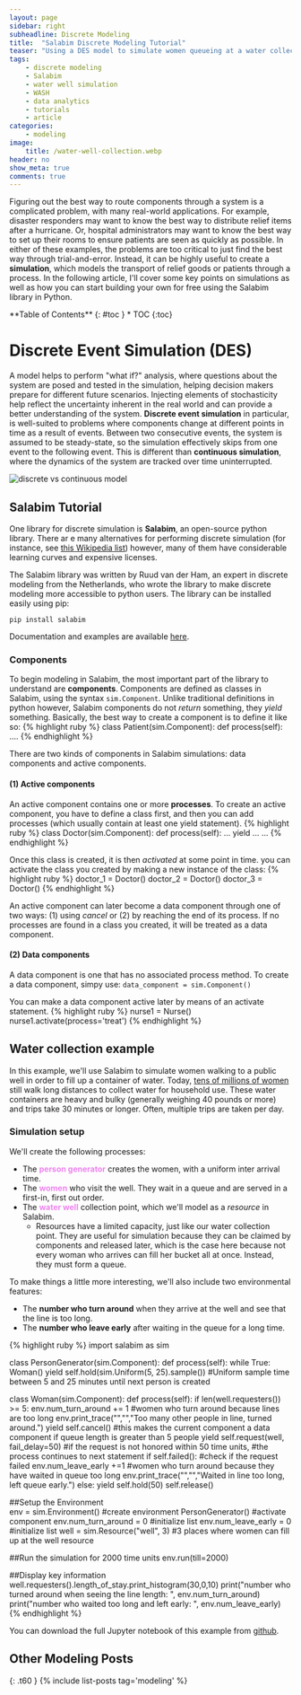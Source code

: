 ```yaml
---
layout: page
sidebar: right
subheadline: Discrete Modeling
title:  "Salabim Discrete Modeling Tutorial"
teaser: "Using a DES model to simulate women queueing at a water collection point"
tags:
    - discrete modeling
    - Salabim
    - water well simulation
    - WASH
    - data analytics
    - tutorials
    - article
categories:
    - modeling
image:
    title: /water-well-collection.webp
header: no
show_meta: true
comments: true
---
```

Figuring out the best way to route components through a system is a complicated problem, with many real-world applications. For example, disaster responders may want to know the best way to distribute relief items after a hurricane. Or, hospital administrators may want to know the best way to set up their rooms to ensure patients are seen as quickly as possible. In either of these examples, the problems are too critical to just find the best way through trial-and-error. Instead, it can be highly useful to create a **simulation**, which models the transport of relief goods or patients through a process. In the following article, I'll cover some key points on simulations as well as how you can start building your own for free using the Salabim library in Python.

<div class="panel radius" markdown="1">
**Table of Contents**
{: #toc }
*  TOC
{:toc}
</div>

# Discrete Event Simulation (DES)
A model helps to perform "what if?" analysis, where questions about the system are posed and tested in the simulation, helping decision makers prepare for different future scenarios. Injecting elements of stochasticity help reflect the uncertainty inherent in the real world and can provide a better understanding of the system. **Discrete event simulation** in particular, is well-suited to problems where components change at different points in time as a result of events. Between two consecutive events, the system is assumed to be steady-state, so the simulation effectively skips from one event to the following event. This is different than **continuous simulation**, where the dynamics of the system are tracked over time uninterrupted.


![discrete vs continuous model]({{site.baseurl}}/images/discrete-vs-continuous.webp)

<!-- Markdown-Example for posts ![discrete vs continuous model]({{ site.urlimg }}discrete-cont.webp) -->


## Salabim Tutorial
One library for discrete simulation is **Salabim**, an open-source python library. There ar
e many alternatives for performing discrete simulation (for instance, see [this Wikipedia list](https://wiki2.org/en/List_of_discrete_event_simulation_software)) however, many of them have considerable learning curves and expensive licenses.

The Salabim library was written by Ruud van der Ham, an expert in discrete modeling from the Netherlands, who wrote the library to make discrete modeling more accessible to python users. The library can be installed easily using pip:

`pip install salabim`

Documentation and examples are available [here](https://www.salabim.org/manual/index.html).


### Components
To begin modeling in Salabim, the most important part of the library to understand are **components**. Components are defined as classes in Salabim, using the syntax `sim.Component`. Unlike traditional definitions in python however, Salabim components do not *return* something, they *yield* something. Basically, the best way to create a component is to define it like so:
{% highlight ruby %}
    class Patient(sim.Component):
        def process(self):
            ....
{% endhighlight %}

<!-- A **generator** is a function with at least one yield statement, which are used as a signal to give control to the sequence mechanism. -->

<!-- When yield is followed by self, it means that it is the component to be held for some time -->

There are two kinds of components in Salabim simulations: data components and active components.


#### (1) Active components
An active component contains one or more **processes**. To create an active component, you have to define a class first, and then you can add processes (which usually contain at least one yield statement).
{% highlight ruby %}
    class Doctor(sim.Component):
        def process(self):
        ...
        yield ...
        ...
{% endhighlight %}

Once this class is created, it is then *activated* at some point in time. you can activate the class you created by making a new instance of the class:
{% highlight ruby %}
     doctor_1 = Doctor()
     doctor_2 = Doctor()
     doctor_3 = Doctor()
{% endhighlight %}

An active component can later become a data component through one of two ways: (1) using *cancel* or (2) by reaching the end of its process. If no processes are found in a class you created, it will be treated as a data component.

#### (2) Data components
A data component is one that has no associated process method. To create a data component, simpy use:
`data_component = sim.Component()`

You can make a data component active later by means of an activate statement.
{% highlight ruby %}
     nurse1 = Nurse()
     nurse1.activate(process='treat')
{% endhighlight %}

## Water collection example
In this example, we'll use Salabim to simulate women walking to a public well in order to fill up a container of water. Today, [tens of millions of women](https://www.npr.org/sections/goatsandsoda/2016/07/07/484793736/millions-of-women-take-a-long-walk-with-a-40-pound-water-can) still walk long distances to collect water for household use. These water containers are heavy and bulky (generally weighing 40 pounds or more) and trips take 30 minutes or longer. Often, multiple trips are taken per day.

### Simulation setup
We'll create the following processes:
- The <span style="color:violet">**person generator**</span> creates the women, with a uniform inter arrival time.
- The <span style="color:violet">**women**</span> who visit the well. They wait in a queue and are served in a first-in, first out order.
- The <span style="color:violet">**water well**</span> collection point, which we'll model as a *resource* in Salabim.
  - Resources have a limited capacity, just like our water collection point. They are useful for simulation because they can be claimed by components and released later, which is the case here because not every woman who arrives can fill her bucket all at once. Instead, they must form a queue.

To make things a little more interesting, we'll also include two environmental features:
- The **number who turn around** when they arrive at the well and see that the line is too long.
- The **number who leave early** after waiting in the queue for a long time.

{% highlight ruby %}
import salabim as sim

class PersonGenerator(sim.Component):
    def process(self):
        while True:
            Woman()
            yield self.hold(sim.Uniform(5, 25).sample())
            #Uniform sample time between 5 and 25 minutes until next person is created

class Woman(sim.Component):
    def process(self):
        if len(well.requesters()) >= 5:
            env.num_turn_around += 1   #women who turn around because lines are too long
            env.print_trace("","","Too many other people in line, turned around.")
            yield self.cancel()        #this makes the current component a data component if queue length is greater than 5 people
        yield self.request(well, fail_delay=50)
                                       #if the request is not honored within 50 time units,
                                       #the process continues to next statement
        if self.failed():              #check if the request failed
            env.num_leave_early +=1    #women who turn around because they have waited in queue too long
            env.print_trace("","","Waited in line too long, left queue early.")
        else:
            yield self.hold(50)
            self.release()

##Setup the Environment         
env = sim.Environment()        #create environment
PersonGenerator()              #activate component
env.num_turn_around = 0        #initialize list
env.num_leave_early = 0        #initialize list
well = sim.Resource("well", 3) #3 places where women can fill up at the well resource

##Run the simulation for 2000 time units
env.run(till=2000)

##Display key information
well.requesters().length_of_stay.print_histogram(30,0,10)
print("number who turned around when seeing the line length: ", env.num_turn_around)
print("number who waited too long and left early: ", env.num_leave_early)
{% endhighlight %}

You can download the full Jupyter notebook of this example from [github](https://github.com/shannongross/website_tutorials/tree/master/salabim_discrete_example).






## Other Modeling Posts
{: .t60 }
{% include list-posts tag='modeling' %}
